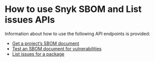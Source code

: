 # How to use Snyk SBOM and List issues APIs

Information about how to use the following API endpoints is provided:

* [Get a project’s SBOM document](rest-api-get-a-projects-sbom-document.md)
* [Test an SBOM document for vulnerabilities](rest-api-endpoint-test-an-sbom-document-for-vulnerabilities.md)
* [List issues for a package](list-issues-for-a-package.md)
